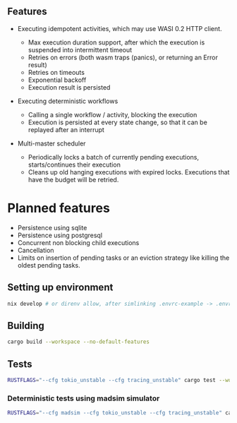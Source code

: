 ## Features
* Executing idempotent activities, which may use WASI 0.2 HTTP client.
    * Max execution duration support, after which the execution is suspended into intermittent timeout
    * Retries on errors (both wasm traps (panics), or returning an Error result)
    * Retries on timeouts
    * Exponential backoff
    * Execution result is persisted

* Executing deterministic workflows
    * Calling a single workflow / activity, blocking the execution
    * Execution is persisted at every state change, so that it can be replayed after an interrupt

* Multi-master scheduler
    * Periodically locks a batch of currently pending executions, starts/continues their execution
    * Cleans up old hanging executions with expired locks. Executions that have the budget will be retried.

# Planned features
* Persistence using sqlite
* Persistence using postgresql
* Concurrent non blocking child executions
* Cancellation
* Limits on insertion of pending tasks or an eviction strategy like killing the oldest pending tasks.

## Setting up environment
```sh
nix develop # or direnv allow, after simlinking .envrc-example -> .envrc
```

## Building
```sh
cargo build --workspace --no-default-features
```

## Tests
```sh
RUSTFLAGS="--cfg tokio_unstable --cfg tracing_unstable" cargo test --workspace
```

### Deterministic tests using madsim simulator
```sh
RUSTFLAGS="--cfg madsim --cfg tokio_unstable --cfg tracing_unstable" cargo test --workspace
```

